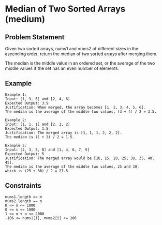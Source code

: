 # Median of Two Sorted Arrays (medium)

## Problem Statement

Given two sorted arrays, nums1 and nums2 of different sizes in the ascending
order, return the median of two sorted arrays after merging them.

The median is the middle value in an ordered set, or the average of the two
middle values if the set has an even number of elements.

## Example

```text
Example 1:
Input: [1, 3, 5] and [2, 4, 6]
Expected Output: 3.5
Justification: When merged, the array becomes [1, 2, 3, 4, 5, 6].
The median is the average of the middle two values, (3 + 4) / 2 = 3.5.

Example 2:
Input: [1, 1, 1] and [2, 2, 2]
Expected Output: 1.5
Justification: The merged array is [1, 1, 1, 2, 2, 2].
The median is (1 + 2) / 2 = 1.5.

Example 3:
Input: [2, 3, 5, 8] and [1, 4, 6, 7, 9]
Expected Output: 5
Justification: The merged array would be [10, 15, 20, 25, 30, 35, 40, 45].
The median is the average of the middle two values, 25 and 30,
which is (25 + 30) / 2 = 27.5.
```

## Constraints

```text
nums1.length == m
nums2.length == n
0 <= m <= 1000
0 <= n <= 1000
1 <= m + n <= 2000
-106 <= nums1[i], nums2[i] <= 106
```
